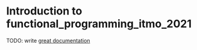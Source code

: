 # Introduction to functional_programming_itmo_2021

TODO: write [great documentation](http://jacobian.org/writing/what-to-write/)
